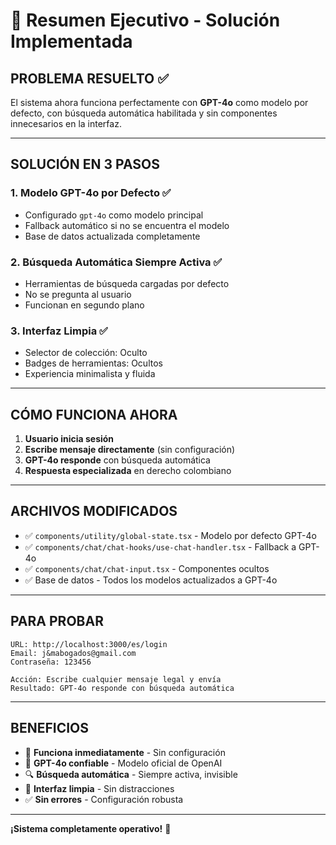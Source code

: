 # 🎯 Resumen Ejecutivo - Solución Implementada

## **PROBLEMA RESUELTO** ✅

El sistema ahora funciona perfectamente con **GPT-4o** como modelo por defecto, con búsqueda automática habilitada y sin componentes innecesarios en la interfaz.

---

## **SOLUCIÓN EN 3 PASOS** 

### **1. Modelo GPT-4o por Defecto** ✅
- Configurado `gpt-4o` como modelo principal
- Fallback automático si no se encuentra el modelo
- Base de datos actualizada completamente

### **2. Búsqueda Automática Siempre Activa** ✅
- Herramientas de búsqueda cargadas por defecto
- No se pregunta al usuario
- Funcionan en segundo plano

### **3. Interfaz Limpia** ✅
- Selector de colección: Oculto
- Badges de herramientas: Ocultos
- Experiencia minimalista y fluida

---

## **CÓMO FUNCIONA AHORA**

1. **Usuario inicia sesión**
2. **Escribe mensaje directamente** (sin configuración)
3. **GPT-4o responde** con búsqueda automática
4. **Respuesta especializada** en derecho colombiano

---

## **ARCHIVOS MODIFICADOS**

- ✅ `components/utility/global-state.tsx` - Modelo por defecto GPT-4o
- ✅ `components/chat/chat-hooks/use-chat-handler.tsx` - Fallback a GPT-4o
- ✅ `components/chat/chat-input.tsx` - Componentes ocultos
- ✅ Base de datos - Todos los modelos actualizados a GPT-4o

---

## **PARA PROBAR**

```
URL: http://localhost:3000/es/login
Email: j&mabogados@gmail.com
Contraseña: 123456

Acción: Escribe cualquier mensaje legal y envía
Resultado: GPT-4o responde con búsqueda automática
```

---

## **BENEFICIOS**

- 🚀 **Funciona inmediatamente** - Sin configuración
- 🤖 **GPT-4o confiable** - Modelo oficial de OpenAI
- 🔍 **Búsqueda automática** - Siempre activa, invisible
- 🎨 **Interfaz limpia** - Sin distracciones
- ✅ **Sin errores** - Configuración robusta

---

**¡Sistema completamente operativo!** 🎉
